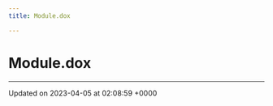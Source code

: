 ```yaml
---
title: Module.dox

---
```


# Module.dox








-------------------------------

Updated on 2023-04-05 at 02:08:59 +0000
